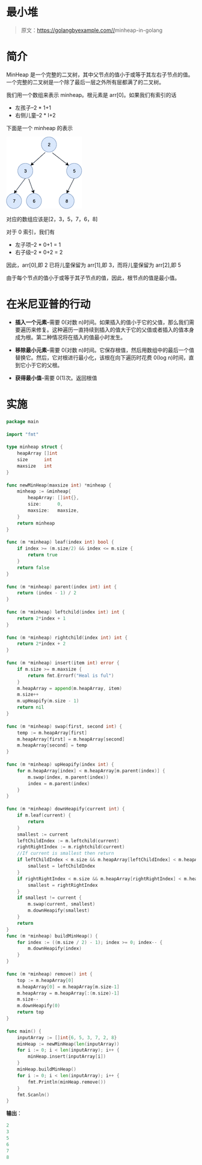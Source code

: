 # 最小堆

> 原文：<https://golangbyexample.com//>minheap-in-golang

# **简介**

MinHeap 是一个完整的二叉树，其中父节点的值小于或等于其左右子节点的值。一个完整的二叉树是一个除了最后一层之外所有层都满了的二叉树。

我们用一个数组来表示 minheap。根元素是 arr[0]。如果我们有索引的话

*   左孩子–2 * 1+1
*   右侧儿童–2 * I+2

下面是一个 minheap 的表示

![](img/3a7852c4ca1f9283ebb010132a829a14.png)

对应的数组应该是[2，3，5，7，6，8]

对于 0 索引，我们有

*   左子项–2 * 0+1 = 1
*   右子级–2 * 0+2 = 2

因此，arr[0],即 2 已将儿童保留为 arr[1],即 3，而将儿童保留为 arr[2],即 5

由于每个节点的值小于或等于其子节点的值，因此，根节点的值是最小值。

# **在米尼亚普的行动**

*   **插入一个元素**–需要 0(对数 n)时间。如果插入的值小于它的父值，那么我们需要遍历来修复。这种遍历一直持续到插入的值大于它的父值或者插入的值本身成为根。第二种情况将在插入的值最小时发生。

*   **移除最小元素**–需要 0(对数 n)时间。它保存根值，然后用数组中的最后一个值替换它。然后，它对根进行最小化，该根在向下遍历时花费 0(log n)时间，直到它小于它的父根。

*   **获得最小值**–需要 0(1)次。返回根值

# **实施**

```go
package main

import "fmt"

type minheap struct {
    heapArray []int
    size      int
    maxsize   int
}

func newMinHeap(maxsize int) *minheap {
    minheap := &minheap{
        heapArray: []int{},
        size:      0,
        maxsize:   maxsize,
    }
    return minheap
}

func (m *minheap) leaf(index int) bool {
    if index >= (m.size/2) && index <= m.size {
        return true
    }
    return false
}

func (m *minheap) parent(index int) int {
    return (index - 1) / 2
}

func (m *minheap) leftchild(index int) int {
    return 2*index + 1
}

func (m *minheap) rightchild(index int) int {
    return 2*index + 2
}

func (m *minheap) insert(item int) error {
    if m.size >= m.maxsize {
        return fmt.Errorf("Heal is ful")
    }
    m.heapArray = append(m.heapArray, item)
    m.size++
    m.upHeapify(m.size - 1)
    return nil
}

func (m *minheap) swap(first, second int) {
    temp := m.heapArray[first]
    m.heapArray[first] = m.heapArray[second]
    m.heapArray[second] = temp
}

func (m *minheap) upHeapify(index int) {
    for m.heapArray[index] < m.heapArray[m.parent(index)] {
        m.swap(index, m.parent(index))
        index = m.parent(index)
    }
}

func (m *minheap) downHeapify(current int) {
    if m.leaf(current) {
        return
    }
    smallest := current
    leftChildIndex := m.leftchild(current)
    rightRightIndex := m.rightchild(current)
    //If current is smallest then return
    if leftChildIndex < m.size && m.heapArray[leftChildIndex] < m.heapArray[smallest] {
        smallest = leftChildIndex
    }
    if rightRightIndex < m.size && m.heapArray[rightRightIndex] < m.heapArray[smallest] {
        smallest = rightRightIndex
    }
    if smallest != current {
        m.swap(current, smallest)
        m.downHeapify(smallest)
    }
    return
}
func (m *minheap) buildMinHeap() {
    for index := ((m.size / 2) - 1); index >= 0; index-- {
        m.downHeapify(index)
    }
}

func (m *minheap) remove() int {
    top := m.heapArray[0]
    m.heapArray[0] = m.heapArray[m.size-1]
    m.heapArray = m.heapArray[:(m.size)-1]
    m.size--
    m.downHeapify(0)
    return top
}

func main() {
    inputArray := []int{6, 5, 3, 7, 2, 8}
    minHeap := newMinHeap(len(inputArray))
    for i := 0; i < len(inputArray); i++ {
        minHeap.insert(inputArray[i])
    }
    minHeap.buildMinHeap()
    for i := 0; i < len(inputArray); i++ {
        fmt.Println(minHeap.remove())
    }
    fmt.Scanln()
}
```

**输出**：

```go
2
3
5
6
7
8
```